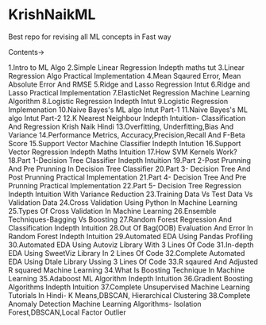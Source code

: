 # KrishNaikML 
Best repo for revising all ML concepts in Fast way

Contents->

1.Intro to ML Algo
2.Simple Linear Regression Indepth maths tut
3.Linear Regression Algo Practical Implementation
4.Mean Sqaured Error, Mean Absolute Error And RMSE 
5.Ridge and Lasso Regression Intut
6.Ridge and Lasso Practical Implementation
7.ElasticNet Regression Machine Learning Algorithm 
8.Logistic Regression Indepth Intut
9.Logistic Regression Implemenation
10.Naive Bayes's ML algo Intut Part-1
11.Naive Bayes's ML algo Intut Part-2
12.K Nearest Neighbour Indepth Intuition- Classification And Regression
Krish Naik Hindi
13.Overfitting, Underfitting,Bias And Variance 
14.Performance Metrics, Accuracy,Precision,Recall And F-Beta Score 
15.Support Vector Machine Classifier Indepth Intution 
16.Support Vector Regression Indepth Maths Intuition 
17.How SVM Kernels Work? 
18.Part 1-Decision Tree Classifier Indepth Intuition 
19.Part 2-Post Prunning And Pre Prunning In Decision Tree Classifier 
20.Part 3- Decision Tree And Post Prunning Practical Implementation 
21.Part 4- Decision Tree And Pre Prunning Practical Implementation
22.Part 5- Decision Tree Regression Indepth Intuition With Variance Reduction
23.Training Data Vs Test Data Vs Validation Data
24.Cross Validation Using Python In Machine Learning
25.Types Of Cross Validation In Machine Learning
26.Ensemble Techniques-Bagging Vs Boosting
27.Random Forest Regression And Classification Indepth Intuition 
28.Out Of Bag(OOB) Evaluation And Error In Random Forest Indepth Intuition 
29.Automated EDA Using Pandas Profiling
30.Automated EDA Using Autoviz Library With 3 Lines Of Code
31.In-depth EDA Using SweetViz Library In 2 Lines Of Code
32.Complete Automated EDA Using Dtale Library Ussing 3 Lines Of Code
33.R sqaured And Adjusted R squared Machine Learning 
34.What Is Boosting Technique In Machine Learning
35.Adaboost ML Algorithm Indepth Intuition
36.Gradient Boosting Algorithms Indepth Intuition
37.Complete Unsupervised Machine Learning Tutorials In Hindi- K Means,DBSCAN, Hierarchical Clustering
38.Complete Anomaly Detection Machine Learning Algorithms- Isolation Forest,DBSCAN,Local Factor Outlier










